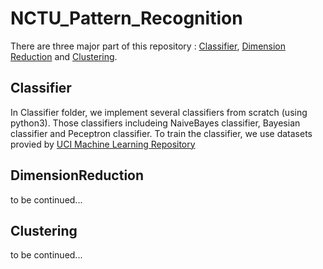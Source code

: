 # NCTU_Pattern_Recognition

There are three major part of this repository : [Classifier](##Classifier), [Dimension Reduction](##DimensionReduction) and [Clustering](##Clustering). 

## Classifier 
In Classifier folder, we implement several classifiers from scratch (using python3).
Those classifiers includeing NaiveBayes classifier, Bayesian classifier and Peceptron classifier.
To train the classifier, we use datasets provied by [UCI Machine Learning Repository](https://archive.ics.uci.edu/ml/index.php)

## DimensionReduction
to be continued...

## Clustering 
to be continued...
